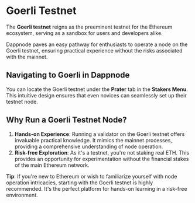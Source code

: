 # Goerli Testnet

The **Goerli testnet** reigns as the preeminent testnet for the Ethereum ecosystem, serving as a sandbox for users and developers alike. 

Dappnode paves an easy pathway for enthusiasts to operate a node on the Goerli testnet, ensuring practical experience without the risks associated with the mainnet.

## Navigating to Goerli in Dappnode

You can locate the Goerli testnet under the **Prater** tab in the **Stakers Menu**. This intuitive design ensures that even novices can seamlessly set up their testnet node.

## Why Run a Goerli Testnet Node?

1. **Hands-on Experience**: Running a validator on the Goerli testnet offers invaluable practical knowledge. It mimics the mainnet processes, providing a comprehensive understanding of node operation.
2. **Risk-free Exploration**: As it's a testnet, you're not staking real ETH. This provides an opportunity for experimentation without the financial stakes of the main Ethereum network.

**Tip**: If you're new to Ethereum or wish to familiarize yourself with node operation intricacies, starting with the Goerli testnet is highly recommended. It's the perfect platform for hands-on learning in a risk-free environment.

